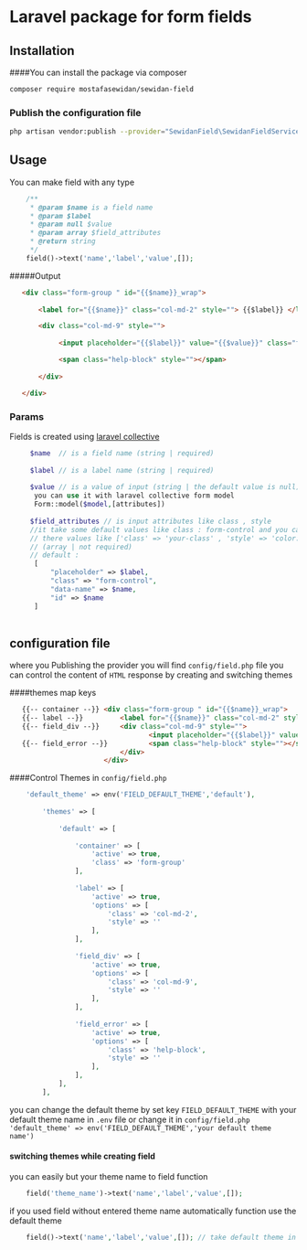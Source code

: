 # Laravel package for form fields

## Installation


####You can install the package via composer

```bash
composer require mostafasewidan/sewidan-field
```

### Publish the configuration file

```bash
php artisan vendor:publish --provider="SewidanField\SewidanFieldServiceProvider"
```

## Usage

You can make field with any type 
```php
    /**
     * @param $name is a field name 
     * @param $label 
     * @param null $value
     * @param array $field_attributes
     * @return string
     */
    field()->text('name','label','value',[]);
```


#####Output

```html
   <div class="form-group " id="{{$name}}_wrap">
           
       <label for="{{$name}}" class="col-md-2" style=""> {{$label}} </label>

       <div class="col-md-9" style="">
   
            <input placeholder="{{$label}}" value="{{$value}}" class="form-control" data-name="{{$name}}" id="{{$name}}" name="{{$name}}" type="text">

            <span class="help-block" style=""></span>
       
       </div>

   </div>
```

### Params

Fields is created using [laravel collective](https://laravelcollective.com)
```php
     $name  // is a field name (string | required)
     
     $label // is a label name (string | required)
     
     $value // is a value of input (string | the default value is null)
      you can use it with laravel collective form model 
      Form::model($model,[attributes])
     
     $field_attributes // is input attributes like class , style 
     //it take some default values like class : form-control and you can override
     // there values like ['class' => 'your-class' , 'style' => 'color:red']
     // (array | not required)
     // default : 
      [
          "placeholder" => $label,
          "class" => "form-control",
          "data-name" => $name,
          "id" => $name
      ]
     
```
## configuration file

 where you Publishing the provider you will find `config/field.php` file 
 you can control the content of `HTML` response by creating and switching themes 
 
 ####themes map keys
 ```html
    {{-- container --}} <div class="form-group " id="{{$name}}_wrap">
    {{-- label --}}         <label for="{{$name}}" class="col-md-2" style=""> {{$label}} </label>
    {{-- field_div --}}     <div class="col-md-9" style="">   
                                   <input placeholder="{{$label}}" value="{{$value}}" class="form-control" data-name="{{$name}}" id="{{$name}}" name="{{$name}}" type="text">
    {{-- field_error --}}          <span class="help-block" style=""></span>
                            </div>
                        </div>
 ```
 ####Control Themes in `config/field.php`
 ```php
     'default_theme' => env('FIELD_DEFAULT_THEME','default'),
     
         'themes' => [
     
             'default' => [
     
                 'container' => [
                     'active' => true,
                     'class' => 'form-group'
                 ],
     
                 'label' => [
                     'active' => true,
                     'options' => [
                         'class' => 'col-md-2',
                         'style' => ''
                     ],
                 ],
     
                 'field_div' => [
                     'active' => true,
                     'options' => [
                         'class' => 'col-md-9',
                         'style' => ''
                     ],
                 ],
     
                 'field_error' => [
                     'active' => true,
                     'options' => [
                         'class' => 'help-block',
                         'style' => ''
                     ],
                 ],
             ],
         ],
 ```
 
 you can change the default theme by set key `FIELD_DEFAULT_THEME` with your default theme name in
 `.env` file or change it in `config/field.php` `'default_theme' => env('FIELD_DEFAULT_THEME','your default theme name')`
 
 #### switching themes while creating field 
 
 you can easily but your theme name to field function
 
```php
    field('theme_name')->text('name','label','value',[]);
```

if you used field without entered theme name automatically function use the default theme
 
```php
    field()->text('name','label','value',[]); // take default theme in config file
```